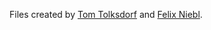 Files created by [Tom Tolksdorf](https://github.com/ "Tom Tolksdorf") and [Felix Niebl](https://github.com/ "Felix Niebl").
